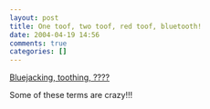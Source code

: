 ```yaml
---
layout: post
title: One toof, two toof, red toof, bluetooth!
date: 2004-04-19 14:56
comments: true
categories: []
---
```

<a href="http://story.news.yahoo.com/news?tmpl=story&cid=573&ncid=757&e=1&u=/nm/20040419/od_nm/britain_toothing_dc">Bluejacking, toothing, ????</a>

Some of these terms are crazy!!!
